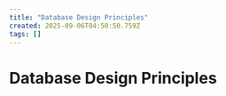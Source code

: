 ```yaml
---
title: "Database Design Principles"
created: 2025-09-06T04:50:50.759Z
tags: []
---
```


# Database Design Principles

